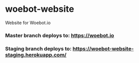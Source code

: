 # woebot-website
Website for Woebot.io

### Master branch deploys to: https://woebot.io
### Staging branch deploys to: https://woebot-website-staging.herokuapp.com/
